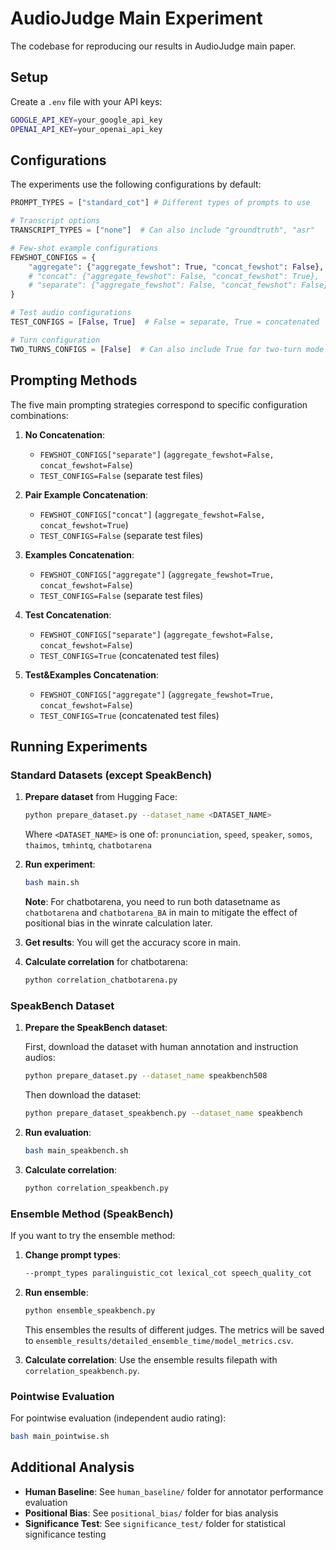 # AudioJudge Main Experiment

The codebase for reproducing our results in AudioJudge main paper.

## Setup

Create a `.env` file with your API keys:

```bash
GOOGLE_API_KEY=your_google_api_key
OPENAI_API_KEY=your_openai_api_key
```

## Configurations

The experiments use the following configurations by default:

```python
PROMPT_TYPES = ["standard_cot"] # Different types of prompts to use

# Transcript options
TRANSCRIPT_TYPES = ["none"]  # Can also include "groundtruth", "asr"

# Few-shot example configurations
FEWSHOT_CONFIGS = {
    "aggregate": {"aggregate_fewshot": True, "concat_fewshot": False},
    # "concat": {"aggregate_fewshot": False, "concat_fewshot": True},
    # "separate": {"aggregate_fewshot": False, "concat_fewshot": False}
}

# Test audio configurations
TEST_CONFIGS = [False, True]  # False = separate, True = concatenated

# Turn configuration
TWO_TURNS_CONFIGS = [False]  # Can also include True for two-turn mode
```

## Prompting Methods

The five main prompting strategies correspond to specific configuration combinations:

1. **No Concatenation**: 
   - `FEWSHOT_CONFIGS["separate"]` (`aggregate_fewshot=False, concat_fewshot=False`) 
   - `TEST_CONFIGS=False` (separate test files)

2. **Pair Example Concatenation**: 
   - `FEWSHOT_CONFIGS["concat"]` (`aggregate_fewshot=False, concat_fewshot=True`) 
   - `TEST_CONFIGS=False` (separate test files)

3. **Examples Concatenation**: 
   - `FEWSHOT_CONFIGS["aggregate"]` (`aggregate_fewshot=True, concat_fewshot=False`) 
   - `TEST_CONFIGS=False` (separate test files)

4. **Test Concatenation**: 
   - `FEWSHOT_CONFIGS["separate"]` (`aggregate_fewshot=False, concat_fewshot=False`) 
   - `TEST_CONFIGS=True` (concatenated test files)

5. **Test&Examples Concatenation**: 
   - `FEWSHOT_CONFIGS["aggregate"]` (`aggregate_fewshot=True, concat_fewshot=False`) 
   - `TEST_CONFIGS=True` (concatenated test files)

## Running Experiments 

### Standard Datasets (except SpeakBench)

1. **Prepare dataset** from Hugging Face:
   ```bash
   python prepare_dataset.py --dataset_name <DATASET_NAME>
   ```
   
   Where `<DATASET_NAME>` is one of: `pronunciation`, `speed`, `speaker`, `somos`, `thaimos`, `tmhintq`, `chatbotarena`

2. **Run experiment**:
   ```bash
   bash main.sh
   ```

   **Note**: For chatbotarena, you need to run both datasetname as `chatbotarena` and `chatbotarena_BA` in main to mitigate the effect of positional bias in the winrate calculation later.

3. **Get results**: You will get the accuracy score in main.

4. **Calculate correlation** for chatbotarena:
   ```bash
   python correlation_chatbotarena.py
   ```

### SpeakBench Dataset

1. **Prepare the SpeakBench dataset**:
   
   First, download the dataset with human annotation and instruction audios:
   ```bash
   python prepare_dataset.py --dataset_name speakbench508
   ```
   
   Then download the dataset:
   ```bash
   python prepare_dataset_speakbench.py --dataset_name speakbench
   ```
   
2. **Run evaluation**:
   ```bash
   bash main_speakbench.sh
   ```

3. **Calculate correlation**:
   ```bash
   python correlation_speakbench.py
   ```

### Ensemble Method (SpeakBench)

If you want to try the ensemble method:

1. **Change prompt types**:
   ```bash
   --prompt_types paralinguistic_cot lexical_cot speech_quality_cot
   ```

2. **Run ensemble**:
   ```bash
   python ensemble_speakbench.py
   ```
   
   This ensembles the results of different judges. The metrics will be saved to `ensemble_results/detailed_ensemble_time/model_metrics.csv`.

3. **Calculate correlation**: Use the ensemble results filepath with `correlation_speakbench.py`.

### Pointwise Evaluation

For pointwise evaluation (independent audio rating):

```bash
bash main_pointwise.sh
```

## Additional Analysis

- **Human Baseline**: See `human_baseline/` folder for annotator performance evaluation
- **Positional Bias**: See `positional_bias/` folder for bias analysis  
- **Significance Test**: See `significance_test/` folder for statistical significance testing